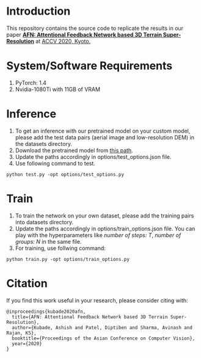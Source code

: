 # Introduction

This repository contains the source code to replicate the results in our paper **[AFN: Attentional Feedback Network based 3D Terrain Super-Resolution](https://arxiv.org/abs/2010.01626?context=cs)** at [ACCV 2020, Kyoto.](http://accv2020.kyoto/)

# System/Software Requirements
1. PyTorch: 1.4
2. Nvidia-1080Ti with 11GB of VRAM


# Inference
1. To get an inference with our pretrained model on your custom model, please add the test data pairs (aerial image and low-resolution DEM) in the datasets directory.
2. Download the pretrained model from [this path](https://drive.google.com/drive/folders/15zxbCVT-9UMYeUD3oKXj8Tp0aeMeXUum?usp=sharing).
3. Update the paths accordingly in options/test_options.json file. 
4. Use following command to test.
  ```
python test.py -opt options/test_options.py
  ```

# Train
1. To train the network on your own dataset, please add the training pairs into datasets directory. 
2. Update the paths accordingly in options/train_options.json file. You can play with the hyperparameters like *number of steps: T*, *number of groups: N* in the same file.
3. For training, use follwing command:

```
python train.py -opt options/train_options.py
```


<h1>
Citation
</h1>
If you find this work useful in your research, please consider citing with:

```
@inproceedings{kubade2020afn,
  title={AFN: Attentional Feedback Network based 3D Terrain Super-Resolution},
  author={Kubade, Ashish and Patel, Diptiben and Sharma, Avinash and Rajan, KS},
  booktitle={Proceedings of the Asian Conference on Computer Vision},
  year={2020}
}
```
